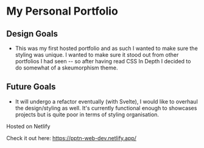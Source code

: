 # My Personal Portfolio

## Design Goals
- This was my first hosted portfolio and as such I wanted to make sure the styling was unique. I wanted to make sure it stood out from other portfolios I had seen -- so after having read CSS In Depth I decided to do somewhat of a skeumorphism theme.

## Future Goals
- It will undergo a refactor eventually (with Svelte), I would like to overhaul the design/styling as well. It's currently functional enough to showcases projects but is quite poor in terms of styling organisation. 

Hosted on Netlify

Check it out here: https://pptn-web-dev.netlify.app/
